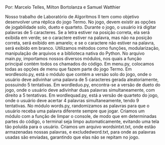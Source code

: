 Por: Marcelo Telles, Milton Bortolanza e Samuel Watthier

Nosso trabalho de Laboratório de Algoritmos II tem como objetivo desenvolver uma réplica do jogo Termo. No jogo, devem existir as opções de jogabilidade solo, dueto e quarteto.
Durante o jogo, o usuário irá digitar palavras de 5 caracteres. Se a letra estiver na posição correta, ela será exibida em verde; se o caractere estiver na palavra, mas não na posição correta, será exibido em amarelo; e se o caractere não estiver na palavra, será exibido em branco.
Utilizamos métodos como funções, modularização, manipulação de arquivos e a biblioteca nativa do Python.
No arquivo main.py, importamos nossos diversos módulos, nos quais a função principal contém todos os chamados do código.
Em menu.py, colocamos todas as opções de menu que fazem parte do jogo Termo.
Em wordlesolo.py, está o módulo que contém a versão solo do jogo, onde o usuário deve adivinhar uma palavra de 5 caracteres gerada aleatoriamente, possuindo 5 tentativas.
Em wordleduo.py, encontra-se a versão de dueto do jogo, onde o usuário deve adivinhar duas palavras simultaneamente, com direito a 5 tentativas.
Em wordlequad.py, está a versão de quarteto do jogo, onde o usuário deve acertar 4 palavras simultaneamente, tendo 9 tentativas.
No módulo words.py, randomizamos as palavras para que o usuário receba uma palavra diferente sempre que jogar.
Criamos um módulo com a função de limpar o console, de modo que em determinadas partes do código, o terminal seja limpo automaticamente, evitando uma tela tão poluída para o usuário.
Criamos um arquivo wordsintxt.txt, onde estão armazenadas nossas palavras, e excludedword.txt, para onde as palavras usadas são enviadas, garantindo que elas não se repitam no jogo.

